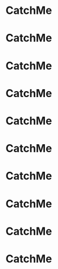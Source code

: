 # CatchMe
# CatchMe
# CatchMe
# CatchMe
# CatchMe
# CatchMe
# CatchMe
# CatchMe
# CatchMe
# CatchMe
